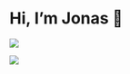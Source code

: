 # Hi, I’m Jonas 👋

![](https://skillicons.dev/icons?i=linux,python&perline=10)

![](https://komarev.com/ghpvc/?username=Ascyii&color=lightgrey)
